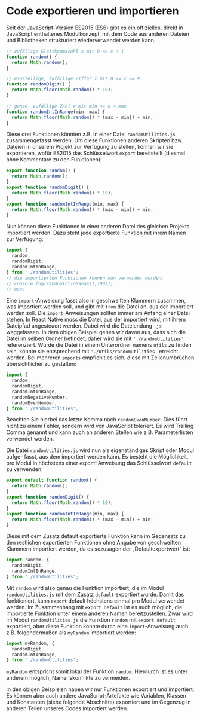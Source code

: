 # Code exportieren und importieren

Seit der JavaScript-Version ES2015 (ES6) gibt es ein offizielles, direkt in JavaScript enthaltenes Modulkonzept, mit dem Code aus anderen Dateien und Bibliotheken strukturiert wiederverwendet werden kann.

```js
// zufällige Gleitkommazahl x mit 0 <= x < 1
function random() {
  return Math.random();
}

// einstellige, zufällige Ziffer x mit 0 <= x <= 9
function randomDigit() {
  return Math.floor(Math.random() * 10);
}

// ganze, zufällige Zahl x mit min <= x < max
function randomIntInRange(min, max) {
  return Math.floor(Math.random() * (max - min)) + min;
}
```

Diese drei Funktionen könnten z.B. in einer Datei `randomUtilities.js` zusammengefasst werden. Um diese Funktionen anderen Skripten bzw. Dateien in unserem Projekt zur Verfügung zu stellen, können wir sie exportieren, wofür ES2015 das Schlüsselwort `export` bereitstellt (diesmal ohne Kommentare zu den Funktionen):

```js
export function random() {
  return Math.random();
}
export function randomDigit() {
  return Math.floor(Math.random() * 10);
}
export function randomIntInRange(min, max) {
  return Math.floor(Math.random() * (max - min)) + min;
}
```

Nun können diese Funktionen in einer anderen Datei des gleichen Projekts importiert werden. Dazu steht jede exportierte Funktion mit ihrem Namen zur Verfügung:

```js
import {
  random,
  randomDigit,
  randomIntInRange,
} from './randomUtilities';
// die importierten Funktionen können nun verwendet werden:
// console.log(randomIntInRange(1,100));
// usw.
```

Eine `import`-Anweisung fasst also in geschweiften Klammern zusammen, was importiert werden soll, und gibt mit `from` die Datei an, aus der importiert werden soll. Die `import`-Anweisungen sollten immer am Anfang einer Datei stehen. In React Native muss die Datei, aus der importiert wird, mit ihrem Dateipfad angesteuert werden. Dabei wird die Dateiendung `.js` weggelassen. In dem obigen Beispiel gehen wir davon aus, dass sich die Datei im selben Ordner befindet, daher wird sie mit `'./randomUtilities'` referenziert. Würde die Datei in einem Unterordner namens `utils` zu finden sein, könnte sie entsprechend mit `'./utils/randomUtilities'` erreicht werden. Bei mehreren `imports` empfiehlt es sich, diese mit Zeilenumbrüchen übersichtlicher zu gestalten:

```js
import {
  random,
  randomDigit,
  randomIntInRange,
  randomNegativeNumber,
  randomEvenNumber,
} from './randomUtilities';
```

Beachten Sie hierbei das letzte Komma nach `randomEvenNumber`. Dies führt nicht zu einem Fehler, sondern wird von JavaScript toleriert. Es wird Trailing Comma genannt und kann auch an anderen Stellen wie z.B. Parameterlisten verwendet werden.

Die Datei `randomUtilities.js` wird nun als eigenständiges Skript oder Modul aufge- fasst, aus dem importiert werden kann. Es besteht die Möglichkeit, pro Modul in höchstens einer `export`-Anweisung das Schlüsselwort `default` zu verwenden:

```js
export default function random() {
  return Math.random();
}
export function randomDigit() {
  return Math.floor(Math.random() * 10);
}
export function randomIntInRange(min, max) {
  return Math.floor(Math.random() * (max - min)) + min;
}
```

Diese mit dem Zusatz default exportierte Funktion kann im Gegensatz zu den restlichen exportierten Funktionen ohne Angabe von geschweiften Klammern importiert werden, da es sozusagen der „Defaultexportwert“ ist:

```js
import random, {
  randomDigit,
  randomIntInRange,
} from './randomUtilities';
```

Mit `random` wird also genau die Funktion importiert, die im Modul `randomUtilities.js` mit dem Zusatz `default` exportiert wurde. Damit das funktioniert, kann `export` default höchstens einmal pro Modul verwendet werden. Im Zusammenhang mit `export default` ist es auch möglich, die importierte Funktion unter einem anderen Namen bereitzustellen. Zwar wird im Modul `randomUtilities.js` die Funktion `random` mit `export default` exportiert, aber diese Funktion könnte durch eine `import`-Anweisung auch z.B. folgendermaßen als `myRandom` importiert werden:

```js
import myRandom, {
  randomDigit,
  randomIntInRange,
} from './randomUtilities';
```

`myRandom` entspricht somit lokal der Funktion `random`. Hierdurch ist es unter anderem möglich, Namenskonflikte zu vermeiden.

In den obigen Beispielen haben wir nur Funktionen exportiert und importiert. Es können aber auch andere JavaScript-Artefakte wie Variablen, Klassen und Konstanten (siehe folgende Abschnitte) exportiert und im Gegenzug in anderen Teilen unseres Codes importiert werden.
